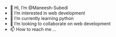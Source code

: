 - 👋 Hi, I’m @Maneesh-Subedi
- 👀 I’m interested in web development 
- 🌱 I’m currently learning python
- 💞️ I’m looking to collaborate on web development 
- 📫 How to reach me ...

<!---
Maneesh-Subedi/Maneesh-Subedi is a ✨ special ✨ repository because its `README.md` (this file) appears on your GitHub profile.
You can click the Preview link to take a look at your changes.
--->
